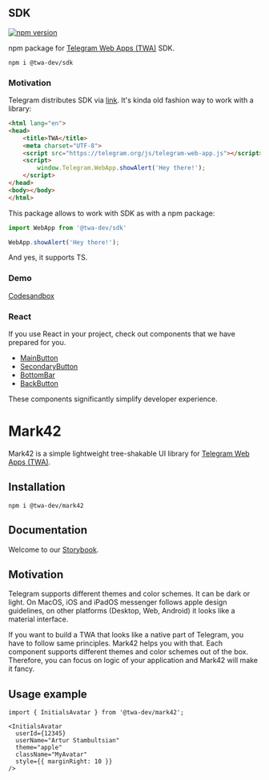## SDK
[![npm version](https://img.shields.io/npm/v/@twa-dev/sdk)](https://www.npmjs.com/package/@twa-dev/sdk)

npm package for [Telegram Web Apps (TWA)](https://core.telegram.org/bots/webapps) SDK.

```
npm i @twa-dev/sdk
```

### Motivation
Telegram distributes SDK via [link](https://core.telegram.org/bots/webapps#initializing-web-apps). It's kinda old fashion way to work with a library:

```html
<html lang="en">
<head>
    <title>TWA</title>
    <meta charset="UTF-8">
    <script src="https://telegram.org/js/telegram-web-app.js"></script>
    <script>
        window.Telegram.WebApp.showAlert('Hey there!');
    </script>
</head>
<body></body>
</html>
```

This package allows to work with SDK as with a npm package:

```js
import WebApp from '@twa-dev/sdk'

WebApp.showAlert('Hey there!');
```

And yes, it supports TS.

### Demo
[Codesandbox](https://codesandbox.io/s/sdk-kj5961)

### React
If you use React in your project, check out components that we have prepared for you.
- [MainButton](src/react/MainButton/Readme.md)
- [SecondaryButton](src/react/SecondaryButton/Readme.md)
- [BottomBar](src/react/BottomBar/Readme.md)
- [BackButton](src/react/BackButton/Readme.md)

These components significantly simplify developer experience.
# Mark42
Mark42 is a simple lightweight tree-shakable UI library for [Telegram Web Apps (TWA)](https://core.telegram.org/bots/webapps). 

## Installation
```
npm i @twa-dev/mark42
```

## Documentation
Welcome to our [Storybook](https://twa-dev.github.io/Mark42/).

## Motivation
Telegram supports different themes and color schemes. 
It can be dark or light. On MacOS, iOS and iPadOS messenger follows apple design guidelines, 
on other platforms (Desktop, Web, Android) it looks like a material interface.

If you want to build a TWA that looks like a native part of Telegram, you have to follow same principles.
Mark42 helps you with that. Each component supports different themes and color schemes out of the box.
Therefore, you can focus on logic of your application and Mark42 will make it fancy.

## Usage example
```tsx
import { InitialsAvatar } from '@twa-dev/mark42';

<InitialsAvatar
  userId={12345}
  userName="Artur Stambultsian"
  theme="apple"
  className="MyAvatar"
  style={{ marginRight: 10 }}
/>
```
